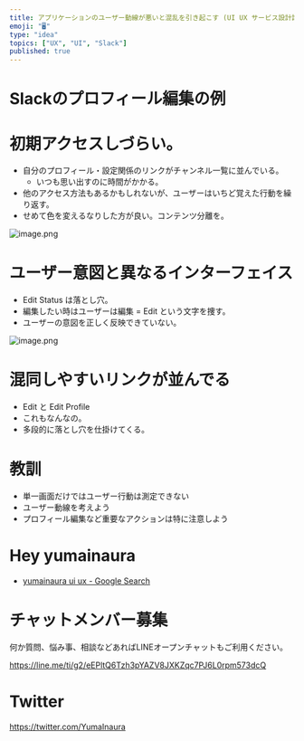 ```yaml
---
title: アプリケーションのユーザー動線が悪いと混乱を引き起こす (UI UX サービス設計論)
emoji: "🖥"
type: "idea"
topics: ["UX", "UI", "Slack"]
published: true
---
```


# Slackのプロフィール編集の例

# 初期アクセスしづらい。

- 自分のプロフィール・設定関係のリンクがチャンネル一覧に並んでいる。
  - いつも思い出すのに時間がかかる。
- 他のアクセス方法もあるかもしれないが、ユーザーはいちど覚えた行動を繰り返す。
- せめて色を変えるなりした方が良い。コンテンツ分離を。

![image.png](https://qiita-image-store.s3.amazonaws.com/0/89618/96d2a990-411f-c3c0-8ee8-7289493757e5.png)

# ユーザー意図と異なるインターフェイス

- Edit Status は落とし穴。
- 編集したい時はユーザーは編集 = Edit という文字を捜す。
- ユーザーの意図を正しく反映できていない。

![image.png](https://qiita-image-store.s3.amazonaws.com/0/89618/c6e8a686-2cf6-40ee-fc7d-d00f02f42610.png)


# 混同しやすいリンクが並んでる

- Edit と Edit Profile
- これもなんなの。
- 多段的に落とし穴を仕掛けてくる。

# 教訓

- 単一画面だけではユーザー行動は測定できない
- ユーザー動線を考えよう
- プロフィール編集など重要なアクションは特に注意しよう

# Hey yumainaura

- [yumainaura ui ux - Google Search](https://www.google.co.jp/search?q=yumainaura+ui+ux&oq=yumainaura+ui+ux&aqs=chrome..69i57j69i60l3j69i64l2.2833j0j7&sourceid=chrome&ie=UTF-8)









<!-- Update From Qiita API -->

# チャットメンバー募集


何か質問、悩み事、相談などあればLINEオープンチャットもご利用ください。

https://line.me/ti/g2/eEPltQ6Tzh3pYAZV8JXKZqc7PJ6L0rpm573dcQ





# Twitter


https://twitter.com/YumaInaura


<!-- Update From Qiita API -->


